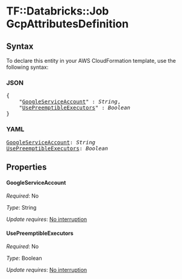 # TF::Databricks::Job GcpAttributesDefinition

## Syntax

To declare this entity in your AWS CloudFormation template, use the following syntax:

### JSON

<pre>
{
    "<a href="#googleserviceaccount" title="GoogleServiceAccount">GoogleServiceAccount</a>" : <i>String</i>,
    "<a href="#usepreemptibleexecutors" title="UsePreemptibleExecutors">UsePreemptibleExecutors</a>" : <i>Boolean</i>
}
</pre>

### YAML

<pre>
<a href="#googleserviceaccount" title="GoogleServiceAccount">GoogleServiceAccount</a>: <i>String</i>
<a href="#usepreemptibleexecutors" title="UsePreemptibleExecutors">UsePreemptibleExecutors</a>: <i>Boolean</i>
</pre>

## Properties

#### GoogleServiceAccount

_Required_: No

_Type_: String

_Update requires_: [No interruption](https://docs.aws.amazon.com/AWSCloudFormation/latest/UserGuide/using-cfn-updating-stacks-update-behaviors.html#update-no-interrupt)

#### UsePreemptibleExecutors

_Required_: No

_Type_: Boolean

_Update requires_: [No interruption](https://docs.aws.amazon.com/AWSCloudFormation/latest/UserGuide/using-cfn-updating-stacks-update-behaviors.html#update-no-interrupt)

